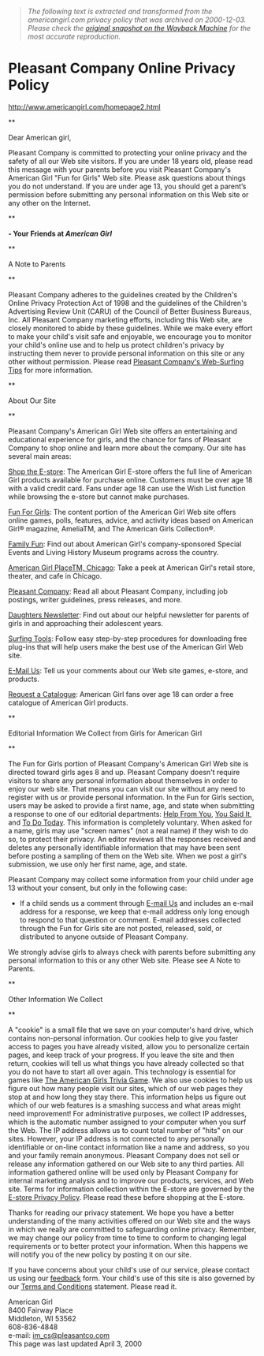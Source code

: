 > *The following text is extracted and transformed from the americangirl.com privacy policy that was archived on 2000-12-03. Please check the [original snapshot on the Wayback Machine](https://web.archive.org/web/20001203022100id_/http%3A//americangirl.com/privacy/privacy.html) for the most accurate reproduction.*

# Pleasant Company Online Privacy Policy

<http://www.americangirl.com/homepage2.html>

**

Dear American girl,

Pleasant Company is committed to protecting your online privacy and the safety of all our Web site visitors. If you are under 18 years old, please read this message with your parents before you visit Pleasant Company's American Girl "Fun for Girls" Web site. Please ask questions about things you do not understand. If you are under age 13, you should get a parent’s permission before submitting any personal information on this Web site or any other on the Internet.

**

**\- Your Friends at _American Girl_**

**

A Note to Parents

**

Pleasant Company adheres to the guidelines created by the Children's Online Privacy Protection Act of 1998 and the guidelines of the Children's Advertising Review Unit (CARU) of the Council of Better Business Bureaus, Inc. All Pleasant Company marketing efforts, including this Web site, are closely monitored to abide by these guidelines. While we make every effort to make your child's visit safe and enjoyable, we encourage you to monitor your child's online use and to help us protect children's privacy by instructing them never to provide personal information on this site or any other without permission. Please read [Pleasant Company's Web-Surfing Tips](https://web.archive.org/privacy/safesurf.html) for more information. 

**

About Our Site

**

Pleasant Company's American Girl Web site offers an entertaining and educational experience for girls, and the chance for fans of Pleasant Company to shop online and learn more about the company. Our site has several main areas:

[Shop the E-store](http://www.americangirlstore.com/): The American Girl E-store offers the full line of American Girl products available for purchase online. Customers must be over age 18 with a valid credit card. Fans under age 18 can use the Wish List function while browsing the e-store but cannot make purchases.

[Fun For Girls](https://web.archive.org/homepage2.html): The content portion of the American Girl Web site offers online games, polls, features, advice, and activity ideas based on American Girl® magazine, AmeliaTM, and The American Girls Collection®.

[Family Fun](https://web.archive.org/pr/evnt_prog_intro.html): Find out about American Girl's company-sponsored Special Events and Living History Museum programs across the country. 

[American Girl PlaceTM, Chicago](https://web.archive.org/agp/index.html): Take a peek at American Girl's retail store, theater, and cafe in Chicago.

[Pleasant Company](https://web.archive.org/corporate/corporate.html): Read all about Pleasant Company, including job postings, writer guidelines, press releases, and more.

[Daughters Newsletter](http://www.daughtersnewsletter.com/): Find out about our helpful newsletter for parents of girls in and approaching their adolescent years.

[Surfing Tools](https://web.archive.org/tools/tools.html): Follow easy step-by-step procedures for downloading free plug-ins that will help users make the best use of the American Girl Web site.

[ E-Mail Us](https://web.archive.org/feedback/index.html): Tell us your comments about our Web site games, e-store, and products.

[Request a Catalogue](https://web.archive.org/catalogue/catalogue.html): American Girl fans over age 18 can order a free catalogue of American Girl products.

**

Editorial Information We Collect from Girls for American Girl

**

The Fun for Girls portion of Pleasant Company's American Girl Web site is directed toward girls ages 8 and up. Pleasant Company doesn't require visitors to share any personal information about themselves in order to enjoy our web site. That means you can visit our site without any need to register with us or provide personal information. In the Fun for Girls section, users may be asked to provide a first name, age, and state when submitting a response to one of our editorial departments: [Help From You](https://web.archive.org/ag/help/help.html), [You Said It](https://web.archive.org/ag/ysi/ysi.html), and [To Do Today](https://web.archive.org/ag/features/todotoday/index.html). This information is completely voluntary. When asked for a name, girls may use "screen names" (not a real name) if they wish to do so, to protect their privacy. An editor reviews all the responses received and deletes any personally identifiable information that may have been sent before posting a sampling of them on the Web site. When we post a girl's submission, we use only her first name, age, and state.

Pleasant Company may collect some information from your child under age 13 without your consent, but only in the following case:

  * If a child sends us a comment through [E-mail Us](https://web.archive.org/feedback/index.html) and includes an e-mail address for a response, we keep that e-mail address only long enough to respond to that question or comment. E-mail addresses collected through the Fun for Girls site are not posted, released, sold, or distributed to anyone outside of Pleasant Company. 



We strongly advise girls to always check with parents before submitting any personal information to this or any other Web site. Please see A Note to Parents.

**

Other Information We Collect

**

A "cookie" is a small file that we save on your computer's hard drive, which contains non-personal information. Our cookies help to give you faster access to pages you have already visited, allow you to personalize certain pages, and keep track of your progress. If you leave the site and then return, cookies will tell us what things you have already collected so that you do not have to start all over again. This technology is essential for games like [The American Girls Trivia Game](https://web.archive.org/cgi/collection/collection/agctrivia.cgi). We also use cookies to help us figure out how many people visit our sites, which of our web pages they stop at and how long they stay there. This information helps us figure out which of our web features is a smashing success and what areas might need improvement! For administrative purposes, we collect IP addresses, which is the automatic number assigned to your computer when you surf the Web. The IP address allows us to count total number of "hits" on our sites. However, your IP address is not connected to any personally identifiable or on-line contact information like a name and address, so you and your family remain anonymous. Pleasant Company does not sell or release any information gathered on our Web site to any third parties. All information gathered online will be used only by Pleasant Company for internal marketing analysis and to improve our products, services, and Web site. Terms for information collection within the E-store are governed by the [E-store Privacy Policy](http://www.americangirlstore.com/icmo/plsql/icm_privacy). Please read these before shopping at the E-store.

Thanks for reading our privacy statement. We hope you have a better understanding of the many activities offered on our Web site and the ways in which we really are committed to safeguarding online privacy. Remember, we may change our policy from time to time to conform to changing legal requirements or to better protect your information. When this happens we will notify you of the new policy by posting it on our site.

If you have concerns about your child's use of our service, please contact us using our [feedback](https://web.archive.org/feedback/index.html) form. Your child's use of this site is also governed by our [Terms and Conditions](https://web.archive.org/privacy/terms.html) statement. Please read it.

American Girl  
8400 Fairway Place  
Middleton, WI 53562  
608-836-4848  
e-mail: im_cs@pleasantco.com  
This page was last updated April 3, 2000 
